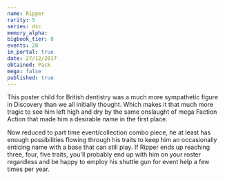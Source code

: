 ```yaml
---
name: Ripper
rarity: 5
series: dsc
memory_alpha:
bigbook_tier: 8
events: 28
in_portal: true
date: 27/12/2017
obtained: Pack
mega: false
published: true
---
```


This poster child for British dentistry was a much more sympathetic figure in Discovery than we all initially thought. Which makes it that much more tragic to see him left high and dry by the same onslaught of mega Faction Action that made him a desirable name in the first place.

Now reduced to part time event/collection combo piece, he at least has enough possibilities flowing through his traits to keep him an occasionally enticing name with a base that can still play. If Ripper ends up reaching three, four, five traits, you'll probably end up with him on your roster regardless and be happy to employ his shuttle gun for event help a few times per year.
